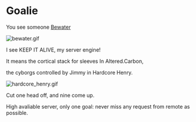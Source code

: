 # Goalie

You see someone [Bewater](https://github.com/zhandouxiaojiji/bewater)

![bewater.gif](https://github.com/Ron2014/Ron2014.github.io/blob/master/assets/images/bewater11.gif?raw=true)

I see KEEP IT ALIVE, my server engine!

It means the cortical stack for sleeves In Altered.Carbon,

the cyborgs controlled by Jimmy in Hardcore Henry.

![hardcore_henry.gif](https://github.com/Ron2014/Ron2014.github.io/blob/master/assets/images/hardcore_henry3.gif?raw=true)

Cut one head off, and nine come up.

High avaliable server, only one goal: never miss any request from remote as possible.